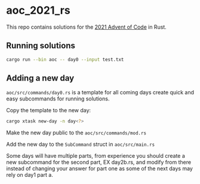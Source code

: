 # aoc_2021_rs

This repo contains solutions for the [2021 Advent of Code](https://adventofcode.com/) in Rust.

## Running solutions

```bash
cargo run --bin aoc -- day0 --input test.txt
```

## Adding a new day

`aoc/src/commands/day0.rs` is a template for all coming days create quick and easy subcommands for running solutions.

Copy the template to the new day:

```bash
cargo xtask new-day -n day<?>
```

Make the new day public to the `aoc/src/commands/mod.rs`

Add the new day to the `SubCommand` struct in `aoc/src/main.rs`

Some days will have multiple parts, from experience you should create a new subcommand for the second part, EX day2b.rs, and modify from there instead of changing your answer for part one as some of the next days may rely on day1 part a.
